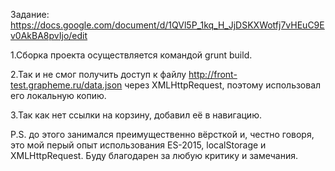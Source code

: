 ﻿Задание: https://docs.google.com/document/d/1QVl5P_1kq_H_JjDSKXWotfj7vHEuC9Ev0AkBA8pvIjo/edit

1.Сборка проекта осуществляется командой grunt build.

2.Так и не смог получить доступ к файлу http://front-test.grapheme.ru/data.json через XMLHttpRequest, поэтому использовал его локальную копию.

3.Так как нет ссылки на корзину, добавил её в навигацию.

P.S. до этого занимался преимущественно вёрсткой и, честно говоря, это мой перый опыт использования
ES-2015, localStorage и XMLHttpRequest. Буду благодарен за любую критику и замечания.
